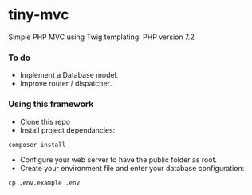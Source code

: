 # tiny-mvc
Simple PHP MVC using Twig templating.
PHP version 7.2

### To do
* Implement a Database model.
* Improve router / dispatcher.

### Using this framework
* Clone this repo
* Install project dependancies:
```
composer install
```
* Configure your web server to have the public folder as root.
* Create your environment file and enter your database configuration:
```
cp .env.example .env
```